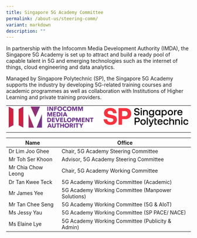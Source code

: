 ```yaml
---
title: Singapore 5G Academy Committee
permalink: /about-us/steering-comm/
variant: markdown
description: ""
---
```

In partnership with the Infocomm Media Development Authority (IMDA), the Singapore 5G Academy is set up to attract and build a ready pool of capable talent in 5G and emerging technologies such as the internet of things, cloud engineering and data analytics.

Managed by Singapore Polytechnic (SP), the Singapore 5G Academy supports the industry by developing 5G-related training courses and academic programmes as well as collaboration with Institutions of Higher Learning and private training providers.






|  |  |    | 
| -------- | -------- | -------- | 
|<img alt="IMDA" src="/images/banners-and-logos/IMDA%20Logo.png">|  |<img alt="SP" src="/images/banners-and-logos/SP%20Logo.png"> |
|  ||  | 



| Name | Office |
| -------- | -------- |
| Dr Lim Joo Ghee   | Chair, 5G Academy Steering Committee   |
| Mr Toh Ser Khoon   | Advisor, 5G Academy Steering Committee     |
| Mr Chia Chow Leong  | Chair, 5G Academy Working Committee   |
| Dr Tan Kwee Teck  | 5G Academy Working Committee (Academic)    |
| Mr James Yee      | 5G Academy Working Committee (Manpower Solutions) |
| Mr Tan Chee Seng    | 5G Academy Working Committee (5G &amp; AIoT)   |
| Ms Jessy Yau   | 5G Academy Working Committee (SP PACE/ NACE)   |
| Ms Elaine Lye     | 5G Academy Working Committee (Publicity &amp; Admin)  |

